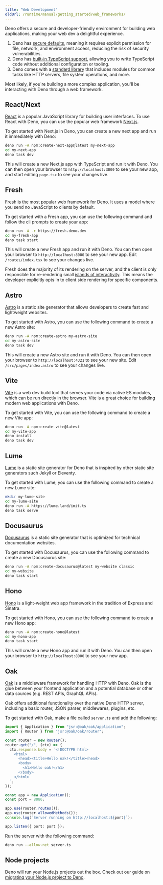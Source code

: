 ```yaml
---
title: "Web Development"
oldUrl: /runtime/manual/getting_started/web_frameworks/
---
```


Deno offers a secure and developer-friendly environment for building web
applications, making your web dev a delightful experience.

1. Deno has [secure defaults](/runtime/fundamentals/security/), meaning it
   requires explicit permission for file, network, and environment access,
   reducing the risk of security vulnerabilities.
2. Deno has [built-in TypeScript support](/runtime/fundamentals/typescript/),
   allowing you to write TypeScript code without additional configuration or
   tooling.
3. Deno comes with a [standard library](/runtime/fundamentals/standard_library/)
   that includes modules for common tasks like HTTP servers, file system
   operations, and more.

Most likely, if you're building a more complex application, you'll be
interacting with Deno through a web framework.

## React/Next

[React](https://reactjs.org/) is a popular JavaScript library for building user
interfaces. To use React with Deno, you can use the popular web framework
[Next.js](https://nextjs.org/).

To get started with Next.js in Deno, you can create a new next app and run it
immediately with Deno:

```sh
deno run -A npm:create-next-app@latest my-next-app
cd my-next-app
deno task dev
```

This will create a new Next.js app with TypeScript and run it with Deno. You can
then open your browser to `http://localhost:3000` to see your new app, and start
editing `page.tsx` to see your changes live.

## Fresh

[Fresh](https://fresh.deno.dev/) is the most popular web framework for Deno. It
uses a model where you send no JavaScript to clients by default.

To get started with a Fresh app, you can use the following command and follow
the cli prompts to create your app:

```sh
deno run -A -r https://fresh.deno.dev
cd my-fresh-app
deno task start
```

This will create a new Fresh app and run it with Deno. You can then open your
browser to `http://localhost:8000` to see your new app. Edit `/routes/index.tsx`
to see your changes live.

Fresh does the majority of its rendering on the server, and the client is only
responsible for re-rendering small
[islands of interactivity](https://jasonformat.com/islands-architecture/). This
means the developer explicitly opts in to client side rendering for specific
components.

## Astro

[Astro](https://astro.build/) is a static site generator that allows developers
to create fast and lightweight websites.

To get started with Astro, you can use the following command to create a new
Astro site:

```sh
deno run -A npm:create-astro my-astro-site
cd my-astro-site
deno task dev
```

This will create a new Astro site and run it with Deno. You can then open your
browser to `http://localhost:4321` to see your new site. Edit
`/src/pages/index.astro` to see your changes live.

## Vite

[Vite](https://vitejs.dev/) is a web dev build tool that serves your code via
native ES modules, which can be run directly in the browser. Vite is a great
choice for building modern web applications with Deno.

To get started with Vite, you can use the following command to create a new Vite
app:

```sh
deno run -A npm:create-vite@latest
cd my-vite-app
deno install
deno task dev
```

## Lume

[Lume](https://lume.land/) is a static site generator for Deno that is inspired
by other static site generators such Jekyll or Eleventy.

To get started with Lume, you can use the following command to create a new Lume
site:

```sh
mkdir my-lume-site
cd my-lume-site
deno run -A https://lume.land/init.ts
deno task serve
```

## Docusaurus

[Docusaurus](https://docusaurus.io/) is a static site generator that is
optimized for technical documentation websites.

To get started with Docusaurus, you can use the following command to create a
new Docusaurus site:

```sh
deno run -A npm:create-docusaurus@latest my-website classic
cd my-website
deno task start
```

## Hono

[Hono](https://hono.dev) is a light-weight web app framework in the tradition of
Express and Sinatra.

To get started with Hono, you can use the following command to create a new Hono
app:

```sh
deno run -A npm:create-hono@latest
cd my-hono-app
deno task start
```

This will create a new Hono app and run it with Deno. You can then open your
browser to `http://localhost:8000` to see your new app.

## Oak

[Oak](https://jsr.io/@oak/oak) is a middleware framework for handling HTTP with
Deno. Oak is the glue between your frontend application and a potential database
or other data sources (e.g. REST APIs, GraphQL APIs).

Oak offers additional functionality over the native Deno HTTP server, including
a basic router, JSON parser, middlewares, plugins, etc.

To get started with Oak, make a file called `server.ts` and add the following:

```ts
import { Application } from "jsr:@oak/oak/application";
import { Router } from "jsr:@oak/oak/router";

const router = new Router();
router.get("/", (ctx) => {
  ctx.response.body = `<!DOCTYPE html>
    <html>
      <head><title>Hello oak!</title><head>
      <body>
        <h1>Hello oak!</h1>
      </body>
    </html>
  `;
});

const app = new Application();
const port = 8080;

app.use(router.routes());
app.use(router.allowedMethods());
console.log(`Server running on http://localhost:${port}`);

app.listen({ port: port });
```

Run the server with the following command:

```sh
deno run --allow-net server.ts
```

## Node projects

Deno will run your Node.js projects out the box. Check out our guide on
[migrating your Node.js project to Deno](/runtime/manual/node/migrate/).
